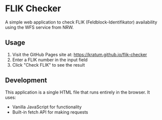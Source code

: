 # FLIK Checker

A simple web application to check FLIK (Feldblock-Identifikator) availability using the WFS service from NRW.

## Usage

1. Visit the GitHub Pages site at: https://kratum.github.io/flik-checker
2. Enter a FLIK number in the input field
3. Click "Check FLIK" to see the result

## Development

This application is a single HTML file that runs entirely in the browser. It uses:
- Vanilla JavaScript for functionality
- Built-in fetch API for making requests
